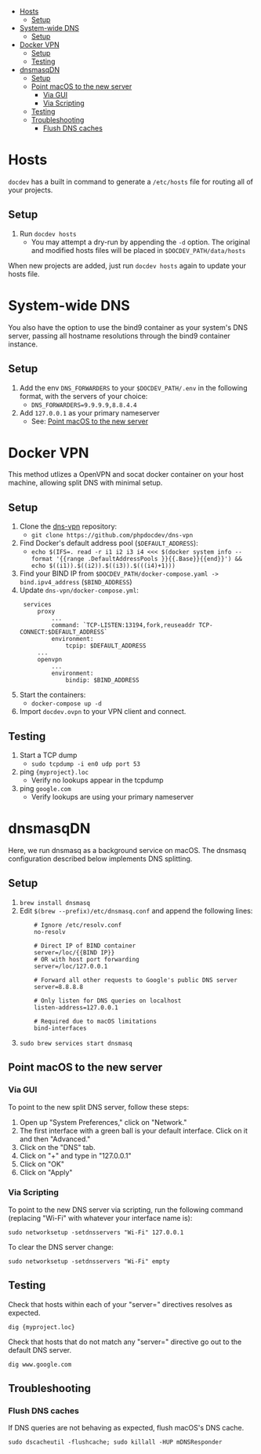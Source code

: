 <!-- TOC -->

- [Hosts](#hosts)
    - [Setup](#setup)
- [System-wide DNS](#system-wide-dns)
    - [Setup](#setup)
- [Docker VPN](#docker-vpn)
    - [Setup](#setup)
    - [Testing](#testing)
- [dnsmasqDN](#dnsmasqdn)
    - [Setup](#setup)
    - [Point macOS to the new server](#point-macos-to-the-new-server)
        - [Via GUI](#via-gui)
        - [Via Scripting](#via-scripting)
    - [Testing](#testing)
    - [Troubleshooting](#troubleshooting)
        - [Flush DNS caches](#flush-dns-caches)

<!-- /TOC -->

# Hosts

`docdev` has a built in command to generate a `/etc/hosts` file for routing all of your projects.

## Setup

1. Run `docdev hosts`
    - You may attempt a dry-run by appending the `-d` option. The original and modified hosts files will be placed in `$DOCDEV_PATH/data/hosts`

When new projects are added, just run `docdev hosts` again to update your hosts file.

# System-wide DNS

You also have the option to use the bind9 container as your system's DNS server, passing all hostname resolutions through the bind9 container instance.

## Setup

1. Add the env `DNS_FORWARDERS` to your `$DOCDEV_PATH/.env` in the following format, with the servers of your choice:
    - `DNS_FORWARDERS=9.9.9.9,8.8.4.4`
2. Add `127.0.0.1` as your primary nameserver
    - See: [Point macOS to the new server](#point-macos-to-the-new-server)

# Docker VPN

This method utlizes a OpenVPN and socat docker container on your host machine, allowing split DNS with minimal setup.

## Setup

1. Clone the [dns-vpn](https://github.com/phpdocdev/dns-vpn) repository:
   - `git clone https://github.com/phpdocdev/dns-vpn`
2. Find Docker's default address pool (`$DEFAULT_ADDRESS`):
   - `echo $(IFS=. read -r i1 i2 i3 i4 <<< $(docker system info --format '{{range .DefaultAddressPools }}{{.Base}}{{end}}') && echo $((i1)).$((i2)).$((i3)).$(((i4)+1)))`
3. Find your BIND IP from `$DOCDEV_PATH/docker-compose.yaml -> bind.ipv4_address` (`$BIND_ADDRESS`)
4. Update `dns-vpn/docker-compose.yml`:
   ```
    services
        proxy
            ...
            command: `TCP-LISTEN:13194,fork,reuseaddr TCP-CONNECT:$DEFAULT_ADDRESS`
            environment:
                tcpip: $DEFAULT_ADDRESS
        ...
        openvpn
            ...
            environment:
                bindip: $BIND_ADDRESS
   ```
5. Start the containers:
   - `docker-compose up -d`
6. Import `docdev.ovpn` to your VPN client and connect.

## Testing

1. Start a TCP dump
   - `sudo tcpdump -i en0 udp port 53`
2. ping `{myproject}.loc`
   - Verify no lookups appear in the tcpdump
3. ping `google.com`
   - Verify lookups are using your primary nameserver

# dnsmasqDN

Here, we run dnsmasq as a background service on macOS. The dnsmasq configuration described below implements DNS splitting.

## Setup

1. `brew install dnsmasq`
2. Edit `$(brew --prefix)/etc/dnsmasq.conf` and append the following lines:
    ```
        # Ignore /etc/resolv.conf
        no-resolv

        # Direct IP of BIND container
        server=/loc/{{BIND IP}}
        # OR with host port forwarding
        server=/loc/127.0.0.1

        # Forward all other requests to Google's public DNS server
        server=8.8.8.8

        # Only listen for DNS queries on localhost
        listen-address=127.0.0.1

        # Required due to macOS limitations
        bind-interfaces
    ```
3. `sudo brew services start dnsmasq`

## Point macOS to the new server

### Via GUI

To point to the new split DNS server, follow these steps:

1. Open up "System Preferences," click on "Network."
2. The first interface with a green ball is your default interface. Click on it and then "Advanced."
3. Click on the "DNS" tab.
4. Click on "+" and type in "127.0.0.1"
5. Click on "OK"
6. Click on "Apply"

### Via Scripting

To point to the new DNS server via scripting, run the following command (replacing "Wi-Fi" with whatever your interface name is):

`sudo networksetup -setdnsservers "Wi-Fi" 127.0.0.1`

To clear the DNS server change:

`sudo networksetup -setdnsservers "Wi-Fi" empty`

## Testing

Check that hosts within each of your "server=" directives resolves as expected.

`dig {myproject.loc}`

Check that hosts that do not match any "server=" directive go out to the default DNS server.

`dig www.google.com`

## Troubleshooting

### Flush DNS caches

If DNS queries are not behaving as expected, flush macOS's DNS cache.

`sudo dscacheutil -flushcache; sudo killall -HUP mDNSResponder`
